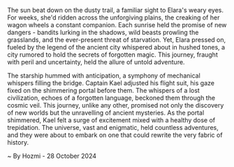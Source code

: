 
The sun beat down on the dusty trail, a familiar sight to Elara's weary eyes. For weeks, she'd ridden across the unforgiving plains, the creaking of her wagon wheels a constant companion. Each sunrise held the promise of new dangers - bandits lurking in the shadows, wild beasts prowling the grasslands, and the ever-present threat of starvation. Yet, Elara pressed on, fueled by the legend of the ancient city whispered about in hushed tones, a city rumored to hold the secrets of forgotten magic. This journey, fraught with peril and uncertainty, held the allure of untold adventure.

The starship hummed with anticipation, a symphony of mechanical whispers filling the bridge. Captain Kael adjusted his flight suit, his gaze fixed on the shimmering portal before them. The whispers of a lost civilization, echoes of a forgotten language, beckoned them through the cosmic veil. This journey, unlike any other, promised not only the discovery of new worlds but the unravelling of ancient mysteries. As the portal shimmered, Kael felt a surge of excitement mixed with a healthy dose of trepidation. The universe, vast and enigmatic, held countless adventures, and they were about to embark on one that could rewrite the very fabric of history. 

~ By Hozmi - 28 October 2024
